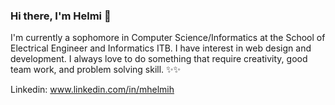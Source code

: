 ### Hi there, I'm Helmi 👋
I'm currently a sophomore in Computer Science/Informatics at the School of Electrical Engineer and Informatics ITB. I have interest in web design and development. I always love to do something that require creativity, good team work, and problem solving skill. :sparkles::sparkles:

Linkedin: www.linkedin.com/in/mhelmih
